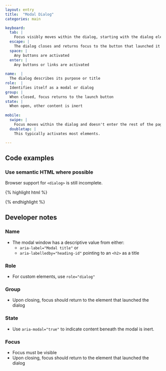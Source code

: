 ```yaml
---
layout: entry
title:  "Modal Dialog"
categories: main

keyboard:
  tab: |
    Focus visibly moves within the dialog, starting with the dialog element itself and doesn't enter the rest of the page.
  escape: |
    The dialog closes and returns focus to the button that launched it
  space: |
    Any buttons are activated
  enter: |
    Any buttons or links are activated
  
name:  |
  The dialog describes its purpose or title
role:  |
  Identifies itself as a modal or dialog
group: |
  When closed, focus returns to the launch button
state: |
  When open, other content is inert
      
mobile:
  swipe: |
    Focus moves within the dialog and doesn't enter the rest of the page.
  doubletap: |
    This typically activates most elements.

---
```


## Code examples

### Use semantic HTML where possible

Browser support for `<dialog>` is still incomplete.

{% highlight html %}
<dialog aria-modal="true" aria-labelledby="title">
  <button type="reset">
    <span class="hidden">Close</span>
  </button>
  <h2 id="title">
    Do you accept the terms and conditions?
  </h2>
  <p>Acceptance is required</p>
  <button type="submit">
    I accept
  </button>
</dialog>
{% endhighlight %}

## Developer notes

### Name
- The modal window has a descriptive value from either:
  - `aria-label="Modal title"` or
  - `aria-labelledby="heading-id"` pointing to an `<h2>` as a title    

### Role
- For custom elements, use `role="dialog"`

### Group
- Upon closing, focus should return to the element that launched the dialog

### State
- Use `aria-modal="true"` to indicate content beneath the modal is inert.

### Focus
- Focus must be visible
- Upon closing, focus should return to the element that launched the dialog



